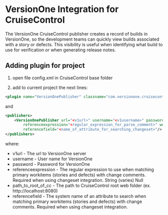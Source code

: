 # VersionOne Integration for CruiseControl

The VersionOne CruiseControl publisher creates a record of builds in VersionOne, so the development teams can quickly view builds associated with a story or defects. This visibility is useful when identifying what build to use for verification or when generating release notes.

## Adding plugin for project

1. open file config.xml in CruiseControl base folder

2. add to current project the next lines:

```xml
<plugin name="VersionOnePublisher" classname="com.versionone.cruisecontrol.publisher.VersionOnePublisher"/>
```

and

```xml
<publishers>
	<VersionOnePublisher url="<v1url>" username="<v1username>" password="<v1password>"
	    referenceexpression="<regular_expression_for_parse_comment>" webroot="<path_to_root_of_cc>"
	    referencefield="<name_of_attribute_for_searching_changeset>"/>
</publishers>
```

where:

   * v1url                   - The url to VersionOne server
   * username                - User name for VersionOne
   * password                - Password for VersionOne
   * referenceexpression     - The regular expression to use when matching primary workitems (stories and defects) with change comments. Required when using changeset integration.  String  (varies)  Null
   * path_to_root_of_cc      - The path to CruiseControl root web folder (ex. http://localhost:8080)
   * referencefield          - The system name of an attribute to search when matching primary workitems (stories and defects) with change comments. Required when using changeset integration.
